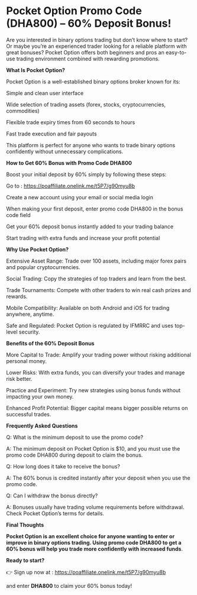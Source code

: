 # Pocket Option Promo Code (DHA800) – 60% Deposit Bonus!

Are you interested in binary options trading but don’t know where to start? Or maybe you’re an experienced trader looking for a reliable platform with great bonuses?
Pocket Option offers both beginners and pros an easy-to-use trading environment combined with rewarding promotions.

**What Is Pocket Option?**

Pocket Option is a well-established binary options broker known for its:

Simple and clean user interface

Wide selection of trading assets (forex, stocks, cryptocurrencies, commodities)

Flexible trade expiry times from 60 seconds to hours

Fast trade execution and fair payouts

This platform is perfect for anyone who wants to trade binary options confidently without unnecessary complications.

**How to Get 60% Bonus with Promo Code DHA800**

Boost your initial deposit by 60% simply by following these steps:

Go to : https://poaffiliate.onelink.me/t5P7/g90myu8b

Create a new account using your email or social media login

When making your first deposit, enter promo code DHA800 in the bonus code field

Get your 60% deposit bonus instantly added to your trading balance

Start trading with extra funds and increase your profit potential

**Why Use Pocket Option?**

Extensive Asset Range: Trade over 100 assets, including major forex pairs and popular cryptocurrencies.

Social Trading: Copy the strategies of top traders and learn from the best.

Trade Tournaments: Compete with other traders to win real cash prizes and rewards.

Mobile Compatibility: Available on both Android and iOS for trading anywhere, anytime.

Safe and Regulated: Pocket Option is regulated by IFMRRC and uses top-level security.

**Benefits of the 60% Deposit Bonus**

More Capital to Trade: Amplify your trading power without risking additional personal money.

Lower Risks: With extra funds, you can diversify your trades and manage risk better.

Practice and Experiment: Try new strategies using bonus funds without impacting your own money.

Enhanced Profit Potential: Bigger capital means bigger possible returns on successful trades.

**Frequently Asked Questions**

Q: What is the minimum deposit to use the promo code?

A: The minimum deposit on Pocket Option is $10, and you must use the promo code DHA800 during deposit to claim the bonus.

Q: How long does it take to receive the bonus?

A: The 60% bonus is credited instantly after your deposit when you use the promo code.

Q: Can I withdraw the bonus directly?

A: Bonuses usually have trading volume requirements before withdrawal. Check Pocket Option’s terms for details.

**Final Thoughts**

**Pocket Option is an excellent choice for anyone wanting to enter or improve in binary options trading. Using promo code DHA800 to get a 60% bonus will help you trade more confidently with increased funds**.

**Ready to start?**

👉 Sign up now at : https://poaffiliate.onelink.me/t5P7/g90myu8b

 and enter **DHA800** to claim your 60% bonus today!

